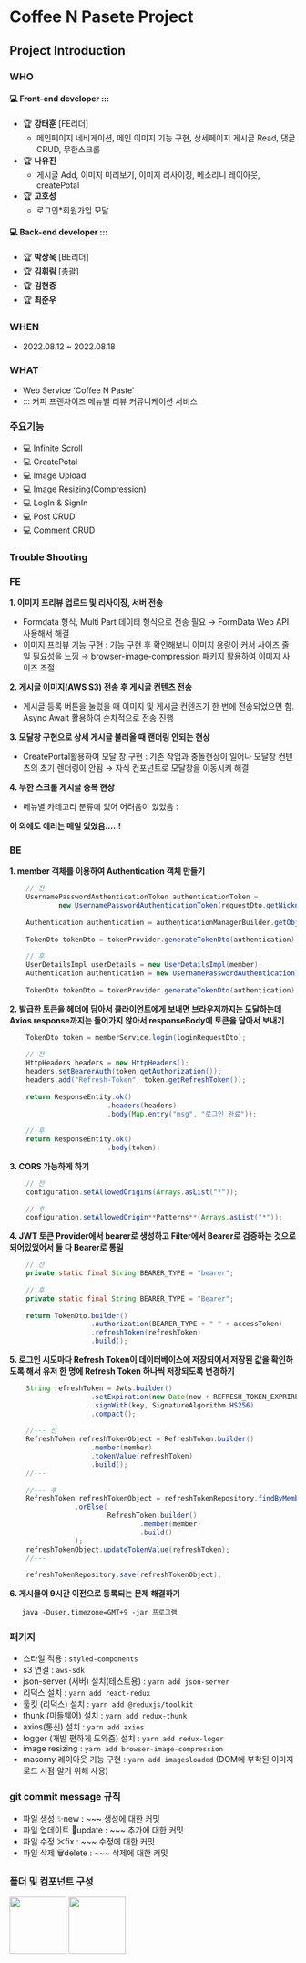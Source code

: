 # Coffee N Pasete Project
## Project Introduction
### WHO
#### 💻 Front-end developer ::: 
- 🏆 **강태훈** [FE리더]
  * 메인페이지 네비게이션, 메인 이미지 기능 구현, 상세페이지 게시글 Read, 댓글 CRUD, 무한스크롤
- 🏆 **나유진**
  * 게시글 Add, 이미지 미리보기, 이미지 리사이징, 메소리니 레이아웃, createPotal
- 🏆 **고호성**
  * 로그인*회원가입 모달

#### 💻 Back-end developer ::: 
- 🏆 **박상욱** [BE리더]
- 🏆 **김휘림** [총괄]
- 🏆 **김현중**
- 🏆 **최준우**

### WHEN
- 2022.08.12 ~ 2022.08.18

### WHAT
- Web Service 'Coffee N Paste'
- ::: 커피 프랜차이즈 메뉴별 리뷰 커뮤니케이션 서비스

### 주요기능
- 💻 Infinite Scroll 
- 💻 CreatePotal 
- 💻 Image Upload 
- 💻 Image Resizing(Compression) 
- 💻 LogIn & SignIn 
- 💻 Post CRUD
- 💻 Comment CRUD

### Trouble Shooting
### FE

**1. 이미지 프리뷰 업로드 및 리사이징, 서버 전송**
- Formdata 형식, Multi Part 데이터 형식으로 전송 필요 → FormData Web API 사용해서 해결
- 이미지 프리뷰 기능 구현 : 기능 구현 후 확인해보니 이미지 용량이 커서 사이즈 줄일 필요성을 느낌 → browser-image-compression 패키지 활용하여 이미지 사이즈 조절

**2. 게시글 이미지(AWS S3) 전송 후 게시글 컨텐츠 전송**
- 게시글 등록 버튼을 눌렀을 때 이미지 및 게시글 컨텐츠가 한 번에 전송되었으면 함. Async Await 활용하여 순차적으로 전송 진행

**3. 모달창 구현으로 상세 게시글 불러올 때 랜더링 안되는 현상**
- CreatePortal활용하여 모달 창 구현 :  기존 작업과 충돌현상이 일어나 모달창 컨텐츠의 초기 렌더링이 안됨 → 자식 컨포넌트로 모달창을 이동시켜 해결

**4. 무한 스크롤 게시글 중복 현상**
- 메뉴별 카테고리 분류에 있어 어려움이 있었음 : 


__이 외에도 에러는 매일 있었음…..!__

### BE

**1. member 객체를 이용하여 Authentication 객체 만들기**
    
```java
    // 전
    UsernamePasswordAuthenticationToken authenticationToken =
            new UsernamePasswordAuthenticationToken(requestDto.getNickname(), requestDto.getPassword());
    
    Authentication authentication = authenticationManagerBuilder.getObject().authenticate(authenticationToken);
    
    TokenDto tokenDto = tokenProvider.generateTokenDto(authentication);
    
    // 후
    UserDetailsImpl userDetails = new UserDetailsImpl(member);
    Authentication authentication = new UsernamePasswordAuthenticationToken(userDetails, "");
    
    TokenDto tokenDto = tokenProvider.generateTokenDto(authentication);
```
    

**2. 발급한 토큰을 헤더에 담아서 클라이언트에게 보내면 브라우저까지는 도달하는데 Axios response까지는 들어가지 않아서 responseBody에 토큰을 담아서 보내기**
    
```java
    TokenDto token = memberService.login(loginRequestDto);
    
    // 전
    HttpHeaders headers = new HttpHeaders();
    headers.setBearerAuth(token.getAuthorization());
    headers.add("Refresh-Token", token.getRefreshToken());
    
    return ResponseEntity.ok()
    					.headers(headers)
    					.body(Map.entry("msg", "로그인 완료"));
    
    // 후
    return ResponseEntity.ok()
    					.body(token);
```
    

**3. CORS 가능하게 하기**
    
```java
    // 전
    configuration.setAllowedOrigins(Arrays.asList("*"));
    
    // 후
    configuration.setAllowedOrigin**Patterns**(Arrays.asList("*"));
```
    

**4. JWT 토큰 Provider에서 bearer로 생성하고 Filter에서 Bearer로 검증하는 것으로 되어있었어서 둘 다 Bearer로 통일**
    
```java
    // 전
    private static final String BEARER_TYPE = "bearer";
    
    // 후
    private static final String BEARER_TYPE = "Bearer";
    
    return TokenDto.builder()
                    .authorization(BEARER_TYPE + " " + accessToken)
                    .refreshToken(refreshToken)
                    .build();
```
    

**5. 로그인 시도마다 Refresh Token이 데이터베이스에 저장되어서 저장된 값을 확인하도록 해서 유저 한 명에 Refresh Token 하나씩 저장되도록 변경하기**
    
```java
    String refreshToken = Jwts.builder()
                    .setExpiration(new Date(now + REFRESH_TOKEN_EXPRIRE_TIME))
                    .signWith(key, SignatureAlgorithm.HS256)
                    .compact();
    
    //--- 전
    RefreshToken refreshTokenObject = RefreshToken.builder()
                    .member(member)
                    .tokenValue(refreshToken)
                    .build();
    //---
    
    //--- 후
    RefreshToken refreshTokenObject = refreshTokenRepository.findByMember(member)
    			.orElse(
    					RefreshToken.builder()
    							.member(member)
    							.build()
    			);
    refreshTokenObject.updateTokenValue(refreshToken);
    //---
    
    refreshTokenRepository.save(refreshTokenObject);
```
    

**6. 게시물이 9시간 이전으로 등록되는 문제 해결하기**

```shell
   java -Duser.timezone=GMT+9 -jar 프로그램
```

### 패키지
- 스타일 적용 : `styled-components`
- s3 연결 : `aws-sdk`
- json-server (서버) 설치(테스트용) : `yarn add json-server`
- 리덕스 설치 : `yarn add react-redux`
- 툴킷 (리덕스) 설치 : `yarn add @reduxjs/toolkit`
- thunk (미들웨어) 설치 : `yarn add redux-thunk`
- axios(통신) 설치 : `yarn add axios` 
- logger (개발 편하게 도와줌) 설치 : `yarn add redux-loger`
- image resizing : `yarn add browser-image-compression`
- masorny 레이아웃 기능 구현 : `yarn add imagesloaded` (DOM에 부착된 이미지 로드 시점 알기 위해 사용)

### git commit message 규칙
- 파일 생성 ✨new : ~~~ 생성에 대한 커밋
- 파일 업데이트 🚀update : ~~~ 추가에 대한 커밋
- 파일 수정 ✂fix : ~~~ 수정에 대한 커밋
- 파일 삭제 🗑delete : ~~~ 삭제에 대한 커밋

### 폴더 및 컴포넌트 구성
<img src='https://github.com/YooJinRa/coffee-n-paste-FE/blob/master/documentImage/directoryFile1.png' width="100px" />
<img src='https://github.com/YooJinRa/coffee-n-paste-FE/blob/master/documentImage/directoryFile2.png' width="100px" />

